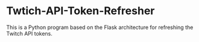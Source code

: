 # Twtich-API-Token-Refresher
This is a Python program based on the Flask architecture for refreshing the Twitch API tokens.
